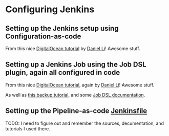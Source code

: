 # Configuring Jenkins

## Setting up the Jenkins setup using Configuration-as-code

From this nice [DigitalOcean tutorial](https://www.digitalocean.com/community/tutorials/how-to-automate-jenkins-setup-with-docker-and-jenkins-configuration-as-code) by [Daniel Li](https://www.digitalocean.com/community/users/d4nyll)!
Awesome stuff.

## Setting up a Jenkins Job using the Job DSL plugin, again all configured in code

From this nice [DigitalOcean tutorial](https://www.digitalocean.com/community/tutorials/how-to-automate-jenkins-job-configuration-using-job-dsl), again by [Daniel Li](https://www.digitalocean.com/community/users/d4nyll)!
Awesome stuff.

As well as [this backup tutorial](https://github.com/jenkinsci/job-dsl-plugin/wiki/Tutorial---Using-the-Jenkins-Job-DSL), and some [Job DSL documentation](https://jenkinsci.github.io/job-dsl-plugin/).

## Setting up the Pipeline-as-code [Jenkinsfile](./../../Jenkinsfile)

TODO: I need to figure out and remember the sources, decumentation, and tutorials I used there.


